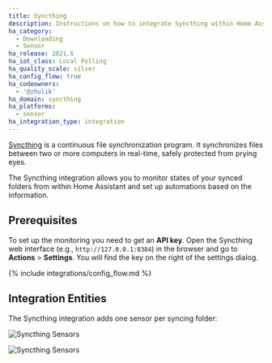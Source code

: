 ```yaml
---
title: Syncthing
description: Instructions on how to integrate Syncthing within Home Assistant.
ha_category:
  - Downloading
  - Sensor
ha_release: 2021.6
ha_iot_class: Local Polling
ha_quality_scale: silver
ha_config_flow: true
ha_codeowners:
  - '@zhulik'
ha_domain: syncthing
ha_platforms:
  - sensor
ha_integration_type: integration
---
```


[Syncthing](https://syncthing.net/) is a continuous file synchronization program. It synchronizes files between two or more computers 
in real-time, safely protected from prying eyes.

The Syncthing integration allows you to monitor states of your synced folders from within Home Assistant and set up automations based on the information.

## Prerequisites

To set up the monitoring you need to get an **API key**. Open the Syncthing web 
interface (e.g., `http://127.0.0.1:8384`) in the browser and go to **Actions** > **Settings**. You will find
the key on the right of the settings dialog.

{% include integrations/config_flow.md %}
  
## Integration Entities

The Syncthing integration adds one sensor per syncing folder:

![Syncthing Sensors](/images/integrations/syncthing/sensors.png)

![Syncthing Sensors](/images/integrations/syncthing/sensor.png)
